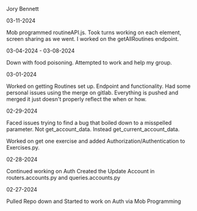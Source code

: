 Jory Bennett

03-11-2024

Mob programmed routineAPI.js. Took turns working on each element, screen sharing as we went. I worked on the getAllRoutines endpoint.

03-04-2024 - 03-08-2024

Down with food poisoning. Attempted to work and help my group.

03-01-2024

Worked on getting Routines set up. Endpoint and functionality. Had some personal issues using the merge on gitlab. Everything is pushed and merged it just doesn't properly reflect the when or how.

02-29-2024

Faced issues trying to find a bug that boiled down to a misspelled parameter. Not get_account_data. Instead get_current_account_data.

Worked on get one exercise and added Authorization/Authentication to Exercises.py.

02-28-2024

Continued working on Auth
Created the Update Account in routers.accounts.py and queries.accounts.py

02-27-2024

Pulled Repo down and Started to work on Auth via Mob Programming
